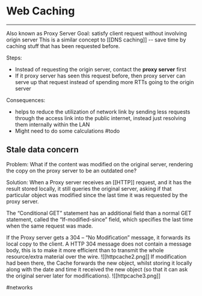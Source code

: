 # Web Caching
---
Also known as Proxy Server
Goal: satisfy client request without involving origin server
This is a similar concept to [[DNS caching]] -- save time by caching stuff that has been requested before.

Steps:
- Instead of requesting the origin server, contact the **proxy server** first
- If it proxy server has seen this request before, then proxy server can serve up that request instead of spending more RTTs going to the origin server

Consequences:
- helps to reduce the utilization of network link by sending less requests through the access link into the public internet, instead just resolving them internally within the LAN
- Might need to do some calculations #todo

## Stale data concern
Problem: What if the content was modified on the original server, rendering the copy on the proxy server to be an outdated one?

Solution: When a Proxy server receives an [[HTTP]] request, and it has the result stored locally, it still queries the original server, asking if that particular object was modified since the last time it was requested by the proxy server.

The “Conditional GET” statement has an additional field than a normal GET statement, called the “If-modified-since” field, which specifies the last time when the same request was made.

If the Proxy server gets a 304 – “No Modification” message, it forwards its local copy to the client. A HTTP 304 message does not contain a message body, this is to make it more efficient than to transmit the whole resource/extra material over the wire.
![[httpcache2.png]]
If modification had been there, the Cache forwards the new object, whilst storing it locally along with the date and time it received the new object (so that it can ask the original server later for modifications).
![[httpcache3.png]]


#networks 
